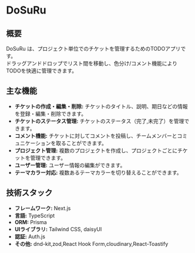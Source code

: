 # DoSuRu

## 概要

DoSuRu は、プロジェクト単位でのチケットを管理するためのTODOアプリです。  
ドラッグアンドドロップでリスト間を移動し、色分け/コメント機能によりTODOを快適に管理できます。

## 主な機能

- **チケットの作成・編集・削除:** チケットのタイトル、説明、期日などの情報を登録・編集・削除できます。
- **チケットのステータス管理:** チケットのステータス（完了,未完了）を管理できます。
- **コメント機能:** チケットに対してコメントを投稿し、チームメンバーとコミュニケーションを取ることができます。
- **プロジェクト管理:** 複数のプロジェクトを作成し、プロジェクトごとにチケットを管理できます。
- **ユーザー管理:** ユーザー情報の編集ができます。
- **テーマカラー対応:** 複数あるテーマカラーを切り替えることができます。

## 技術スタック

- **フレームワーク:** Next.js
- **言語:** TypeScript
- **ORM:** Prisma
- **UIライブラリ:** Tailwind CSS, daisyUI
- **認証:** Auth.js
- **その他:** dnd-kit,zod,React Hook Form,cloudinary,React-Toastify
